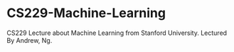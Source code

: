 # CS229-Machine-Learning
CS229 Lecture about Machine Learning from Stanford University. Lectured By Andrew, Ng.
